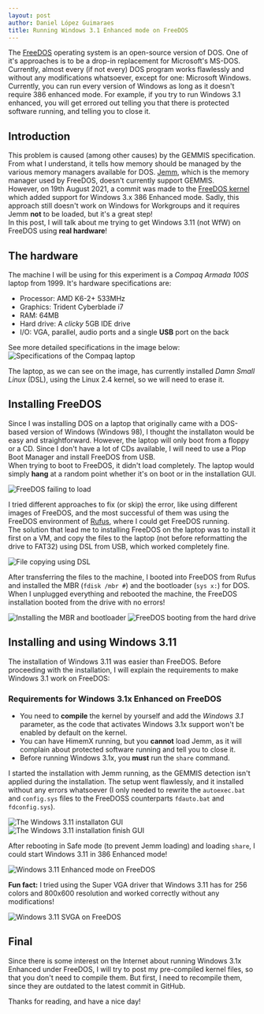 ```yaml
---
layout: post
author: Daniel López Guimaraes
title: Running Windows 3.1 Enhanced mode on FreeDOS 
---
```


The [FreeDOS](https://freedos.org) operating system is an open-source version of DOS. One of it's approaches is to be a drop-in replacement for Microsoft's MS-DOS. Currently, almost every (if not every) DOS program works flawlessly and without any modifications whatsoever, except for one: Microsoft Windows.  
Currently, you can run every version of Windows as long as it doesn't require 386 enhanced mode. For example, if you try to run Windows 3.1 enhanced, you will get errored out telling you that there is protected software running, and telling you to close it.

## Introduction  
This problem is caused (among other causes) by the GEMMIS specification. From what I understand, it tells how memory should be managed by the various memory managers available for DOS. [Jemm](https://github.com/Baron-von-Riedesel/Jemm/issues/5), which is the memory manager used by FreeDOS, doesn't currently support GEMMIS.  
However, on 19th August 2021, a commit was made to the [FreeDOS kernel](https://github.com/FDOS/kernel/commit/9186e6c5ed1ab58bf1dc0497bacc352d3d758703) which added support for Windows 3.x 386 Enhanced mode. Sadly, this approach still doesn't work on Windows for Workgroups and it requires Jemm **not** to be loaded, but it's a great step!  
In this post, I will talk about me trying to get Windows 3.11 (not WfW) on FreeDOS using **real hardware**!

## The hardware
The machine I will be using for this experiment is a *Compaq Armada 100S* laptop from 1999. It's hardware specifications are:  

- Processor: AMD K6-2+ 533MHz  
- Graphics: Trident Cyberblade i7  
- RAM: 64MB  
- Hard drive: A *clicky* 5GB IDE drive  
- I/O: VGA, parallel, audio ports and a single **USB** port on the back  

See more detailed specifications in the image below:
![Specifications of the Compaq laptop](assets/img/2022-09/compaq-specs.jpg)  

The laptop, as we can see on the image, has currently installed *Damn Small Linux* (DSL), using the Linux 2.4 kernel, so we will need to erase it.  

## Installing FreeDOS  
Since I was installing DOS on a laptop that originally came with a DOS-based version of Windows (Windows 98), I thought the installaton would be easy and straightforward. However, the laptop will only boot from a floppy or a CD. Since I don't have a lot of CDs available, I will need to use a Plop Boot Manager and install FreeDOS from USB.  
When trying to boot to FreeDOS, it didn't load completely. The laptop would simply **hang** at a random point whether it's on boot or in the installation GUI.  

![FreeDOS failing to load](assets/img/2022-09/freedos-boot-usb.jpg)

I tried different approaches to fix (or skip) the error, like using different images of FreeDOS, and the most successful of them was using the FreeDOS environment of [Rufus](https://rufus.ie), where I could get FreeDOS running.  
The solution that lead me to installing FreeDOS on the laptop was to install it first on a VM, and copy the files to the laptop (not before reformatting the drive to FAT32) using DSL from USB, which worked completely fine.  

![File copying using DSL](assets/img/2022-09/copying-files.jpg)  

After transferring the files to the machine, I booted into FreeDOS from Rufus and installed the MBR (`fdisk /mbr #`) and the bootloader (`sys x:`) for DOS. When I unplugged everything and rebooted the machine, the FreeDOS installation booted from the drive with no errors!

![Installing the MBR and bootloader](assets/img/2022-09/set-bootloader.jpg) ![FreeDOS booting from the hard drive](assets/img/2022-09/freedos-boot.jpg)

## Installing and using Windows 3.11  
The installation of Windows 3.11 was easier than FreeDOS. Before proceeding with the installation, I will explain the requirements to make Windows 3.1 work on FreeDOS:  

### Requirements for Windows 3.1x Enhanced on FreeDOS

- You need to **compile** the kernel by yourself and add the *Windows 3.1* parameter, as the code that activates Windows 3.1x support won't be enabled by default on the kernel.  
- You can have HimemX running, but you **cannot** load Jemm, as it will complain about protected software running and tell you to close it.  
- Before running Windows 3.1x, you **must** run the `share` command.  

I started the installation with Jemm running, as the GEMMIS detection isn't applied during the installation. The setup went flawlessly, and it installed without any errors whatsoever (I only needed to rewrite the `autoexec.bat` and `config.sys` files to the FreeDOSS counterparts `fdauto.bat` and `fdconfig.sys`).  

![The Windows 3.11 installaton GUI](assets/img/2022-09/win31-setup.jpg) ![The Windows 3.11 installation finish GUI](assets/img/2022-09/win31-setup-2.jpg)  

After rebooting in Safe mode (to prevent Jemm loading) and loading `share`, I could start Windows 3.11 in 386 Enhanced mode!  

![Windows 3.11 Enhanced mode on FreeDOS](assets/img/2022-09/win31-boot.jpg)

**Fun fact:** I tried using the Super VGA driver that Windows 3.11 has for 256 colors and 800x600 resolution and worked correctly without any modifications!  

![Windows 3.11 SVGA on FreeDOS](assets/img/2022-09/win31-custom-boot.jpg)  

## Final  
Since there is some interest on the Internet about running Windows 3.1x Enhanced under FreeDOS, I will try to post my pre-compiled kernel files, so that you don't need to compile them. But first, I need to recompile them, since they are outdated to the latest commit in GitHub.  

Thanks for reading, and have a nice day!

